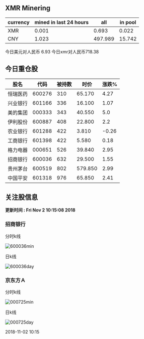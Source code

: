 ## XMR Minering

|currency|mined in last 24 hours|all|in pool|
|---|---|---|---|
|XMR|0.001|0.693|0.022|
|CNY|1.023|497.989|15.742|

今日美元对人民币 6.93	今日xmr对人民币718.38


## 今日重仓股 

|股名|代码|被持数|时价|涨跌%|
|---|---|---|---|---|
|恒瑞医药|600276|310|65.170|4.27|
|兴业银行|601166|336|16.100|1.07|
|美的集团|000333|343|40.550|5.0|
|伊利股份|600887|408|22.800|2.2|
|农业银行|601288|422|3.810|-0.26|
|工商银行|601398|422|5.580|0.18|
|格力电器|000651|526|39.840|2.95|
|招商银行|600036|632|29.500|1.55|
|贵州茅台|600519|802|579.850|2.99|
|中国平安|601318|976|65.850|2.41|

## 关注股信息
**更新时间 : Fri Nov  2 10:15:08 2018**
### 招商银行 
分时k线

![600036min](http://image.sinajs.cn/newchart/min/n/sh600036.gif)

日k线

![600036day](http://image.sinajs.cn/newchart/daily/n/sh600036.gif)

### 京东方Ａ 
分时k线

![000725min](http://image.sinajs.cn/newchart/min/n/sz000725.gif)

日k线

![000725day](http://image.sinajs.cn/newchart/daily/n/sz000725.gif)

2018-11-02 10:15